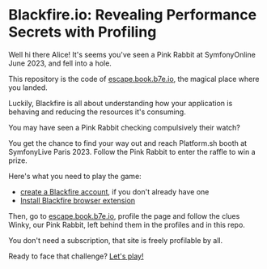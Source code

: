 # Blackfire.io: Revealing Performance Secrets with Profiling

Well hi there Alice! It's seems you've seen a Pink Rabbit at SymfonyOnline June 2023,
and fell into a hole.

This repository is the code of [escape.book.b7e.io](https://escape.book.b7e.io/),
the magical place where you landed.

Luckily, Blackfire is all about understanding how your application is behaving
and reducing the resources it's consuming.

You may have seen a Pink Rabbit checking compulsively their watch?

You get the chance to find your way out and reach Platform.sh booth at
SymfonyLive Paris 2023. Follow the Pink Rabbit to enter the raffle to win a prize.

Here's what you need to play the game:
- [create a Blackfire account](https://blackfire.io/signup), if you don't already
  have one
- [Install Blackfire browser extension](https://blackfire.io/docs/integrations/browsers/index)

Then, go to [escape.book.b7e.io](https://escape.book.b7e.io/), profile the page
and follow the clues Winky, our Pink Rabbit, left behind them in the profiles and
in this repo.

You don't need a subscription, that site is freely profilable by all.

Ready to face that challenge? [Let's play!](https://escape.book.b7e.io/)
